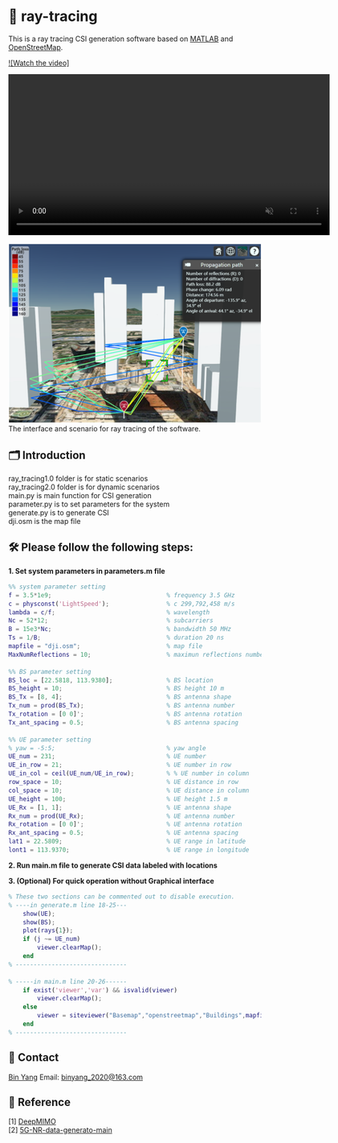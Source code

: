 # 🚨 ray-tracing
This is a ray tracing CSI generation software based on [MATLAB](https://www.mathworks.com/help/comm/ref/rfprop.raytracing.html) and [OpenStreetMap](https://www.openstreetmap.org).

[![Watch the video]](https://github.com/yangbin-xd/ray-tracing/blob/main/video.mp4)

<video src="https://github.com/yangbin-xd/ray-tracing/blob/main/video.mp4"
       controls
       muted
       playsinline
       width="640">
  Your browser does not support the video tag.
</video>


<img src='scenario.png' alt='Ray Tracing' width='600'>
The interface and scenario for ray tracing of the software.  

## 🗂️ Introduction
ray_tracing1.0 folder is for static scenarios  
ray_tracing2.0 folder is for dynamic scenarios  
main.py is main function for CSI generation  
parameter.py is to set parameters for the system  
generate.py is to generate CSI  
dji.osm is the map file  

## 🛠️ Please follow the following steps:
__1. Set system parameters in parameters.m file__  
```matlab
%% system parameter setting
f = 3.5*1e9;                                % frequency 3.5 GHz
c = physconst('LightSpeed');                % c 299,792,458 m/s
lambda = c/f;                               % wavelength
Nc = 52*12;                                 % subcarriers
B = 15e3*Nc;                                % bandwidth 50 MHz
Ts = 1/B;                                   % duration 20 ns
mapfile = "dji.osm";                        % map file
MaxNumReflections = 10;                     % maximun reflections number

%% BS parameter setting        
BS_loc = [22.5818, 113.9380];               % BS location
BS_height = 10;                             % BS height 10 m
BS_Tx = [8, 4];                             % BS antenna shape
Tx_num = prod(BS_Tx);                       % BS antenna number
Tx_rotation = [0 0]';                       % BS antenna rotation
Tx_ant_spacing = 0.5;                       % BS antenna spacing

%% UE parameter setting
% yaw = -5:5;                               % yaw angle
UE_num = 231;                               % UE number
UE_in_row = 21;                             % UE number in row
UE_in_col = ceil(UE_num/UE_in_row);         % % UE number in column
row_space = 10;                             % UE distance in row
col_space = 10;                             % UE distance in column
UE_height = 100;                            % UE height 1.5 m
UE_Rx = [1, 1];                             % UE antenna shape
Rx_num = prod(UE_Rx);                       % UE antenna number
Rx_rotation = [0 0]';                       % UE antenna rotation
Rx_ant_spacing = 0.5;                       % UE antenna spacing
lat1 = 22.5809;                             % UE range in latitude
lont1 = 113.9370;                           % UE range in longitude
```

__2. Run main.m file to generate CSI data labeled with locations__  

__3. (Optional) For quick operation without Graphical interface__  
```matlab
% These two sections can be commented out to disable execution.
% ----in generate.m line 18-25---
    show(UE);
    show(BS);
    plot(rays{1});
    if (j ~= UE_num)
        viewer.clearMap();
    end
% -------------------------------

% -----in main.m line 20-26------
    if exist('viewer','var') && isvalid(viewer) 
        viewer.clearMap();
    else
        viewer = siteviewer("Basemap","openstreetmap","Buildings",mapfile); 
    end
% -------------------------------
```


## 📨 Contact
[Bin Yang](https://scholar.google.com/citations?user=_v2KA7UAAAAJ&hl=zh-CN) Email: binyang_2020@163.com  

## 📝 Reference
[1] [DeepMIMO](https://github.com/DeepMIMO/DeepMIMO-matlab)  
[2] [5G-NR-data-generato-main](https://github.com/CodeDwan/5G-NR-data-generato)   
